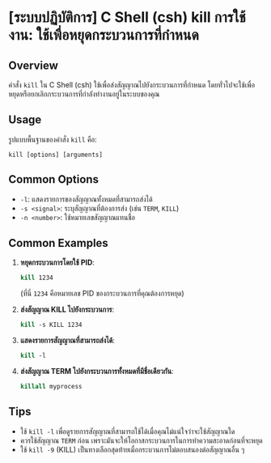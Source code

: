 # [ระบบปฏิบัติการ] C Shell (csh) kill การใช้งาน: ใช้เพื่อหยุดกระบวนการที่กำหนด

## Overview
คำสั่ง `kill` ใน C Shell (csh) ใช้เพื่อส่งสัญญาณไปยังกระบวนการที่กำหนด โดยทั่วไปจะใช้เพื่อหยุดหรือยกเลิกกระบวนการที่กำลังทำงานอยู่ในระบบของคุณ

## Usage
รูปแบบพื้นฐานของคำสั่ง `kill` คือ:

```
kill [options] [arguments]
```

## Common Options
- `-l`: แสดงรายการของสัญญาณทั้งหมดที่สามารถส่งได้
- `-s <signal>`: ระบุสัญญาณที่ต้องการส่ง (เช่น `TERM`, `KILL`)
- `-n <number>`: ใช้หมายเลขสัญญาณแทนชื่อ

## Common Examples
1. **หยุดกระบวนการโดยใช้ PID**:
   ```csh
   kill 1234
   ```
   (ที่นี่ `1234` คือหมายเลข PID ของกระบวนการที่คุณต้องการหยุด)

2. **ส่งสัญญาณ KILL ไปยังกระบวนการ**:
   ```csh
   kill -s KILL 1234
   ```

3. **แสดงรายการสัญญาณที่สามารถส่งได้**:
   ```csh
   kill -l
   ```

4. **ส่งสัญญาณ TERM ไปยังกระบวนการทั้งหมดที่มีชื่อเดียวกัน**:
   ```csh
   killall myprocess
   ```

## Tips
- ใช้ `kill -l` เพื่อดูรายการสัญญาณที่สามารถใช้ได้เมื่อคุณไม่แน่ใจว่าจะใช้สัญญาณใด
- ควรใช้สัญญาณ `TERM` ก่อน เพราะมันจะให้โอกาสกระบวนการในการทำความสะอาดก่อนที่จะหยุด
- ใช้ `kill -9` (KILL) เป็นทางเลือกสุดท้ายเมื่อกระบวนการไม่ตอบสนองต่อสัญญาณอื่น ๆ
